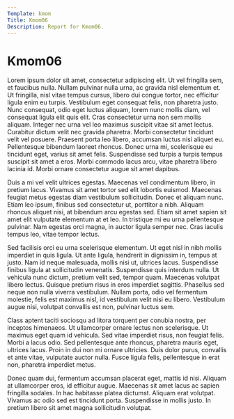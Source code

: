 ```yaml
---
Template: kmom
Title: Kmom06
Description: Report for Kmom06.
---
```


Kmom06
==========================

Lorem ipsum dolor sit amet, consectetur adipiscing elit. Ut vel fringilla sem, et faucibus nulla. Nullam pulvinar nulla urna, ac gravida nisl elementum et. Ut fringilla, nisl vitae tempus cursus, libero dui congue tortor, nec efficitur ligula enim eu turpis. Vestibulum eget consequat felis, non pharetra justo. Nunc consequat, odio eget luctus aliquam, lorem nunc mollis diam, vel consequat ligula elit quis elit. Cras consectetur urna non sem mollis aliquam. Integer nec urna vel leo maximus suscipit vitae sit amet lectus. Curabitur dictum velit nec gravida pharetra. Morbi consectetur tincidunt velit vel posuere. Praesent porta leo libero, accumsan luctus nisi aliquet eu. Pellentesque bibendum laoreet rhoncus. Donec urna mi, scelerisque eu tincidunt eget, varius sit amet felis. Suspendisse sed turpis a turpis tempus suscipit sit amet a eros. Morbi commodo lacus arcu, vitae pharetra libero lacinia id. Morbi ornare consectetur augue sit amet dapibus.

Duis a mi vel velit ultrices egestas. Maecenas vel condimentum libero, in pretium lacus. Vivamus sit amet tortor sed elit lobortis euismod. Maecenas feugiat metus egestas diam vestibulum sollicitudin. Donec et aliquam nunc. Etiam leo ipsum, finibus sed consectetur ut, porttitor a nibh. Aliquam rhoncus aliquet nisi, at bibendum arcu egestas sed. Etiam sit amet sapien sit amet elit vulputate elementum at et leo. In tristique mi eu urna pellentesque pulvinar. Nam egestas orci magna, in auctor ligula semper nec. Cras iaculis tempus leo, vitae tempor lectus.

Sed facilisis orci eu urna scelerisque elementum. Ut eget nisl in nibh mollis imperdiet in quis ligula. Ut ante ligula, hendrerit in dignissim in, tempus at justo. Nam id neque malesuada, mollis nisi ut, ultrices lacus. Suspendisse finibus ligula at sollicitudin venenatis. Suspendisse quis interdum nulla. Ut vehicula nunc dictum, pretium velit sed, tempor quam. Maecenas volutpat libero lectus. Quisque pretium risus in eros imperdiet sagittis. Phasellus sed neque non nulla viverra vestibulum. Nullam porta, odio vel fermentum molestie, felis est maximus nisl, id vestibulum velit nisi eu libero. Vestibulum augue nisi, volutpat convallis est non, pulvinar luctus sem.

Class aptent taciti sociosqu ad litora torquent per conubia nostra, per inceptos himenaeos. Ut ullamcorper ornare lectus non scelerisque. Ut maximus eget quam id vehicula. Sed vitae imperdiet risus, non feugiat felis. Morbi a lacus odio. Sed pellentesque ante rhoncus, pharetra mauris eget, ultrices lacus. Proin in dui non mi ornare ultricies. Duis dolor purus, convallis et ante vitae, vulputate auctor nulla. Fusce ligula felis, pellentesque in erat non, pharetra imperdiet metus.

Donec quam dui, fermentum accumsan placerat eget, mattis id nisi. Aliquam at ullamcorper eros, id efficitur augue. Maecenas sit amet lacus ac sapien fringilla sodales. In hac habitasse platea dictumst. Aliquam erat volutpat. Vivamus ac odio sed est tincidunt porta. Suspendisse in mollis justo. In pretium libero sit amet magna sollicitudin volutpat.
